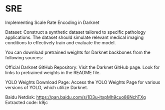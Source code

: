 # SRE
Implementing Scale Rate Encoding in Darknet

Dataset: Construct a synthetic dataset tailored to specific pathology applications. The dataset should simulate relevant medical imaging conditions to effectively train and evaluate the model.

You can download pretrained weights for Darknet backbones from the following sources:

  Official Darknet GitHub Repository:
  Visit the Darknet GitHub page. Look for links to pretrained weights in the README file.

  YOLO Weights Download Page:
  Access the YOLO Weights Page for various versions of YOLO, which utilize Darknet.

  Baidu Netdisk: 
  https://pan.baidu.com/s/1D3u-itxpMh9cuo86NchTXg Extracted code: k9jc
